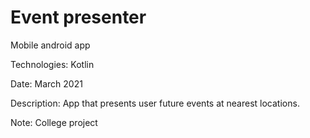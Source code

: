 # Event presenter

Mobile android app 

Technologies: Kotlin

Date: March 2021

Description: App that presents user future events at nearest locations.

Note: College project
